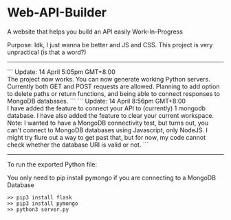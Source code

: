 # Web-API-Builder
A website that helps you build an API easily
Work-In-Progress

Purpose: Idk, I just wanna be better and JS and CSS. This project is very unpractical (is that a word?)

<hr/>
```
Update: 14 April 5:05pm GMT+8:00<br/>
The project now works. You can now generate working Python servers. Currently both GET and POST requests are allowed.
Planning to add option to delete paths or return functions, and being able to connect responses to MongoDB databases.
```  
```
Update: 14 April 8:56pm GMT+8:00<br/>
I have added the feature to connect your API to (currently) 1 mongodb database. I have also added the feature to clear your current workspace.  
Note: I wanted to have a MongoDB connectivity test, but turns out, you can't connect to MongoDB databases using Javascript, only NodeJS. I might try fiure out a way to get past that, but for now, my code cannot check whether the database URI is valid or not.
```
<hr/>

To run the exported Python file:

You only need to pip install pymongo if you are connecting to a MongoDB Database

```
>> pip3 install flask
>> pip3 install pymongo
>> python3 server.py
```
